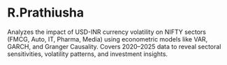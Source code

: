# R.Prathiusha
 Analyzes the impact of USD-INR currency volatility on NIFTY sectors (FMCG, Auto, IT, Pharma, Media) using econometric models like VAR, GARCH, and Granger Causality. Covers 2020–2025 data to reveal sectoral sensitivities, volatility patterns, and investment insights.
